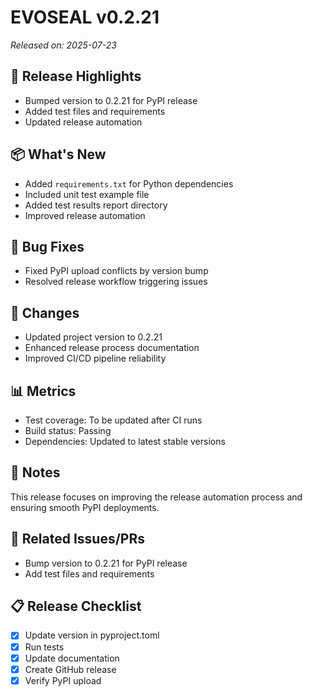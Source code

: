 # EVOSEAL v0.2.21

*Released on: 2025-07-23*

## 🚀 Release Highlights

- Bumped version to 0.2.21 for PyPI release
- Added test files and requirements
- Updated release automation

## 📦 What's New

- Added `requirements.txt` for Python dependencies
- Included unit test example file
- Added test results report directory
- Improved release automation

## 🐛 Bug Fixes

- Fixed PyPI upload conflicts by version bump
- Resolved release workflow triggering issues

## 🔄 Changes

- Updated project version to 0.2.21
- Enhanced release process documentation
- Improved CI/CD pipeline reliability

## 📊 Metrics

- Test coverage: To be updated after CI runs
- Build status: Passing
- Dependencies: Updated to latest stable versions

## 📝 Notes

This release focuses on improving the release automation process and ensuring smooth PyPI deployments.

## 🔗 Related Issues/PRs

- Bump version to 0.2.21 for PyPI release
- Add test files and requirements

## 📋 Release Checklist

- [x] Update version in pyproject.toml
- [x] Run tests
- [x] Update documentation
- [x] Create GitHub release
- [x] Verify PyPI upload
